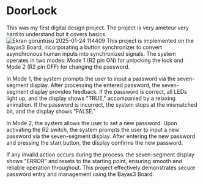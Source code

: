 # DoorLock
This was my first digital design project. The project is very ameteur very hard to understand but it covers basics. 
![Ekran görüntüsü 2025-01-24 114409](https://github.com/user-attachments/assets/6f3b53fa-86ee-40f2-95d9-9303b7e14c55)
This project is implemented on the Bayas3 Board, incorporating a button synchronizer to convert asynchronous human inputs into synchronized signals. The system operates in two modes: Mode 1 (R2 pin ON) for unlocking the lock and Mode 2 (R2 pin OFF) for changing the password.

In Mode 1, the system prompts the user to input a password via the seven-segment display. After processing the entered password, the seven-segment display provides feedback. If the password is correct, all LEDs light up, and the display shows "TRUE," accompanied by a relaxing animation. If the password is incorrect, the system stops at the mismatched bit, and the display shows "FALSE."

In Mode 2, the system allows the user to set a new password. Upon activating the R2 switch, the system prompts the user to input a new password via the seven-segment display. After entering the new password and pressing the start button, the display confirms the new password.

If any invalid action occurs during the process, the seven-segment display shows "ERROR" and resets to the starting point, ensuring smooth and reliable operation throughout. This project effectively demonstrates secure password entry and management using the Bayas3 Board.
